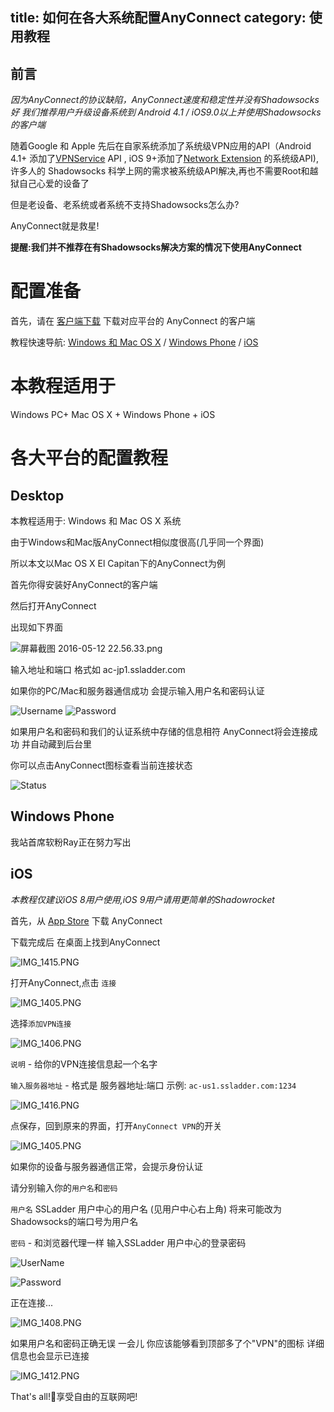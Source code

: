 title: 如何在各大系统配置AnyConnect
category: 使用教程
---
## 前言

*因为AnyConnect的协议缺陷，AnyConnect速度和稳定性并没有Shadowsocks好 我们推荐用户升级设备系统到 Android 4.1 / iOS9.0以上并使用Shadowsocks的客户端*

随着Google 和 Apple 先后在自家系统添加了系统级VPN应用的API（Android 4.1+ 添加了[VPNService](http://developer.android.com/reference/android/net/VpnService.html) API , iOS 9+添加了[Network Extension](https://developer.apple.com/library/ios/documentation/NetworkExtension/Reference/Network_Extension_Framework_Reference/) 的系统级API),许多人的 Shadowsocks 科学上网的需求被系统级API解决,再也不需要Root和越狱自己心爱的设备了 



但是老设备、老系统或者系统不支持Shadowsocks怎么办?



AnyConnect就是救星!



**提醒:我们并不推荐在有Shadowsocks解决方案的情况下使用AnyConnect**

# 配置准备

首先，请在 [客户端下载](https://wiki.AnyConnect.com/page/download/) 下载对应平台的 AnyConnect 的客户端

教程快速导航: [Windows 和 Mac OS X](#Desktop) / [Windows Phone](#Windows_Phone) / [iOS](#iOS)

# 本教程适用于

Windows PC+ Mac OS X + Windows Phone + iOS

# 各大平台的配置教程

## Desktop

本教程适用于: Windows 和 Mac OS X 系统

由于Windows和Mac版AnyConnect相似度很高(几乎同一个界面) 

所以本文以Mac OS X El Capitan下的AnyConnect为例

首先你得安装好AnyConnect的客户端

然后打开AnyConnect

出现如下界面

![屏幕截图 2016-05-12 22.56.33.png](https://ooo.0o0.ooo/2016/05/12/57349ab51df0b.png)

输入地址和端口 格式如 ac-jp1.ssladder.com

如果你的PC/Mac和服务器通信成功 会提示输入用户名和密码认证

![Username](https://ooo.0o0.ooo/2016/05/12/57349a43cbb3d.png) ![Password](https://ooo.0o0.ooo/2016/05/12/57349a43cb69a.png)

如果用户名和密码和我们的认证系统中存储的信息相符  AnyConnect将会连接成功 并自动藏到后台里

你可以点击AnyConnect图标查看当前连接状态

![Status](https://ooo.0o0.ooo/2016/05/12/57349a447dea3.png)

## Windows Phone

我站首席软粉Ray正在努力写出

## iOS

*本教程仅建议iOS 8用户使用,iOS 9用户请用更简单的Shadowrocket*

首先，从 [App Store](https://itunes.apple.com/cn/app/cisco-anyconnect/id392790924?mt=8) 下载 AnyConnect

下载完成后 在桌面上找到AnyConnect


![IMG_1415.PNG](https://ooo.0o0.ooo/2016/05/12/57341875e2df2.png)



打开AnyConnect,点击 `连接`

![IMG_1405.PNG](https://ooo.0o0.ooo/2016/05/12/57341beb3cfbe.png)

选择`添加VPN连接`

![IMG_1406.PNG](https://ooo.0o0.ooo/2016/05/12/573419b77b1f2.png)



`说明` - 给你的VPN连接信息起一个名字

`输入服务器地址` - 格式是 服务器地址:端口 示例: `ac-us1.ssladder.com:1234` 

![IMG_1416.PNG](https://ooo.0o0.ooo/2016/05/12/57341caed1c06.png)

点保存，回到原来的界面，打开`AnyConnect VPN`的开关

![IMG_1405.PNG](https://ooo.0o0.ooo/2016/05/12/57341beb3cfbe.png)

如果你的设备与服务器通信正常，会提示身份认证

请分别输入你的`用户名`和`密码`

`用户名` SSLadder 用户中心的用户名 (见用户中心右上角) 将来可能改为Shadowsocks的端口号为用户名

`密码` - 和浏览器代理一样 输入SSLadder 用户中心的登录密码

![UserName](https://ooo.0o0.ooo/2016/05/12/573419d2c65ec.png)

![Password](https://ooo.0o0.ooo/2016/05/12/573419d2a8863.png)

正在连接...

![IMG_1408.PNG](https://ooo.0o0.ooo/2016/05/12/573419cf737d0.png)

如果用户名和密码正确无误 一会儿 你应该能够看到顶部多了个"VPN"的图标 详细信息也会显示已连接

![IMG_1412.PNG](https://ooo.0o0.ooo/2016/05/12/573419b7f29e3.png)



That's all!享受自由的互联网吧!